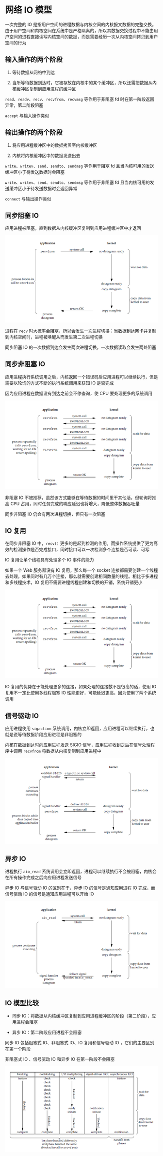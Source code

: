 # 网络 IO 模型

一次完整的 IO 是指用户空间的进程数据与内核空间的内核报文数据的完整交换。由于用户空间和内核空间在系统中是严格隔离的，所以其数据交换过程中不能由用户空间的进程直接读写内核空间的数据，而是需要经历一次从内核空间拷贝到用户空间的行为

## 输入操作的两个阶段

1. 等待数据从网络中到达

2. 当所等待数据到达时，它被存放在内核中的某个缓冲区，所以还需把数据从内核缓冲区复制到应用进程的缓冲区

`read`、`readv`、`recv`、`recvfrom`、`recvmsg` 等作用于非阻塞 fd 时在第一阶段返回异常，第二阶段阻塞

`accept` 与输入操作类似

## 输出操作的两个阶段

1. 将应用进程缓冲区中的数据拷贝至内核缓冲区

2. 内核将内核缓冲区中的数据发送出去

`write`、`writev`、`send`、`sendto`、`sendmsg` 等作用于阻塞 fd 且当内核可用的发送缓冲区小于待发送数据时会阻塞

`write`、`writev`、`send`、`sendto`、`sendmsg` 等作用于非阻塞 fd 且当内核可用的发送缓冲区小于待发送数据时会返回异常

`connect` 与输出操作类似

## 同步阻塞 IO

应用进程被阻塞，直到数据从内核缓冲区复制到应用进程缓冲区中才返回

![01](网络IO模型.assets/01.png)

进程在 `recv` 时大概率会阻塞，所以会发生一次进程切换；当数据到达网卡并复制到内核空间时，进程被唤醒从而发生第二次进程切换

同步阻塞 IO 的一次数据到达会发生两次进程切换，一次数据读取会发生两处阻塞

## 同步非阻塞 IO

应用进程执行系统调用之后，内核返回一个错误码后应用进程可以继续执行，但是需要以轮询的方式不断的执行系统调用来获知 IO 是否完成

因为应用进程在数据没有到达之前会不停查询，使 CPU 要处理更多的系统调用

![02](网络IO模型.assets/02.png)

非阻塞 IO 不被推荐，虽然该方式能够在等待数据的时间里干其他活，但轮询将推高 CPU 占用，同时任务完成的响应延迟也将增大，降低整体数据吞吐量

同步非阻塞 IO 仍会有两次进程切换，但只有一次阻塞

## IO 复用

在同步非阻塞 IO 中，`recv()` 更多的是起到检测的作用，而操作系统提供了更为高效的检测操作是否完成接口，同时接口可以一次检测多个连接是否可读、可写

IO 复用让单个线程具有处理多个 IO 事件的能力

如果一个 Web 服务器没有 IO 复用，那么每一个 socket 连接都需要创建一个线程去处理。如果同时有几万个连接，那么就需要创建相同数量的线程。相比于多进程和多线程技术，IO 复用不需要进程线程创建和切换的开销，系统开销更小

![03](网络IO模型.assets/03.png)

IO 复用的优势在于能处理更多的连接，如果处理的连接数不是很高的话，使用 IO 复用不一定比使用多线程阻塞 IO 性能更好，可能延迟更高，因为使用了两个系统调用

## 信号驱动 IO

应用进程使用 `sigaction` 系统调用，内核立即返回，应用进程可以继续执行，也就是说等待数据阶段应用进程是非阻塞的

内核在数据到达时向应用进程发送 SIGIO 信号，应用进程收到之后在信号处理程序中调用 `recvfrom` 将数据从内核复制到应用进程中

![04](网络IO模型.assets/04.png)

## 异步 IO

进程执行 `aio_read` 系统调用会立即返回，进程可以继续执行不会被阻塞，内核会在所有操作完成之后向应用进程发送信号

异步 IO 与信号驱动 IO 的区别在于，异步 IO 的信号是通知应用进程 IO 完成，而信号驱动 IO 的信号是通知应用进程可以开始 IO

![05](网络IO模型.assets/05.png)

## IO 模型比较

- 同步 IO：将数据从内核缓冲区复制到应用进程缓冲区的阶段（第二阶段），应用进程会阻塞

- 异步 IO：第二阶段应用进程不会阻塞

同步 IO 包括阻塞式 IO、非阻塞式 IO、IO 复用和信号驱动 IO ，它们的主要区别在第一个阶段

非阻塞式 IO 、信号驱动 IO 和异步 IO 在第一阶段不会阻塞

![06](网络IO模型.assets/06.png)